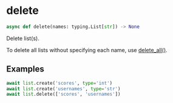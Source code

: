 # delete

```py
async def delete(names: typing.List[str]) -> None
```
Delete list(s).

To delete all lists without specifying each name, use [delete_all()](./delete_all.md).

## Examples

```py
await list.create('scores', type='int')
await list.create('usernames', type='str')
await list.delete(['scores', 'usernames'])
```